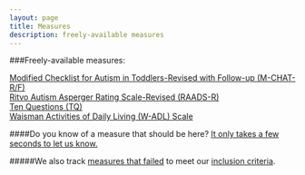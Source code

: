 ```yaml
---
layout: page
title: Measures
description: freely-available measures
---
```


###Freely-available measures:  

[Modified Checklist for Autism in Toddlers-Revised with Follow-up (M-CHAT-R/F)](https://mjmaenner.github.io/disabilitymeasures/raads-r)  
[Ritvo Autism Asperger Rating Scale-Revised (RAADS-R)](https://mjmaenner.github.io/disabilitymeasures/raads-r)  
[Ten Questions (TQ)](https://mjmaenner.github.io/disabilitymeasures/tenquestions)  
[Waisman Activities of Daily Living (W-ADL) Scale](https://mjmaenner.github.io/disabilitymeasures/w-adl)

####Do you know of a measure that should be here? [It only takes a few seconds to let us know.](https://mjmaenner.github.io/disabilitymeasures/contribute)

#####We also track [measures that failed](https://mjmaenner.github.io/disabilitymeasures/pages/donotqualify.html) to meet our [inclusion criteria](https://mjmaenner.github.io/disabilitymeasures/criteria).
